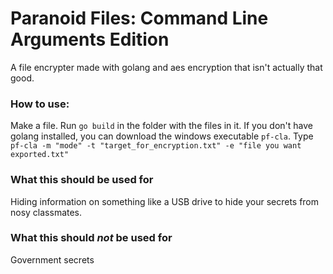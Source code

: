 # Paranoid Files: Command Line Arguments Edition
A file encrypter made with golang and aes encryption that isn't actually that good.

### How to use:
Make a file. Run `go build` in the folder with the files in it. If you don't have golang installed, you can download the windows executable `pf-cla`. Type `pf-cla -m "mode" -t "target_for_encryption.txt" -e "file you want exported.txt"`

### What this should be used for
Hiding information on something like a USB drive to hide your secrets from nosy classmates.

### What this should *not* be used for
Government secrets
